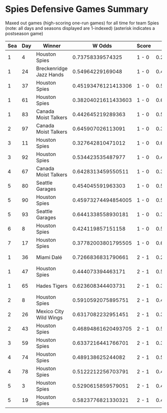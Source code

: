 # Spies Defensive Games Summary



Maxed out games (high-scoring one-run games) for all time for team Spies (note: all days and seasons displayed are 1-indexed) (asterisk indicates a postseason game)


| Sea | Day | Winner | W Odds | Score | L Odds | Loser | 
| ------ |------ |------ |------ |------ |------ |------ |
| 1 | 4 | Houston Spies | 0.73758339574325 | 1 - 0 | 0.262416604256749 | Canada Moist Talkers | 
| 1 | 24 | Breckenridge Jazz Hands | 0.54964229169048 | 1 - 0 | 0.45035770830951904 | Houston Spies | 
| 1 | 37 | Houston Spies | 0.45193476121413306 | 1 - 0 | 0.548065238785867 | Moab Sunbeams | 
| 1 | 61 | Houston Spies | 0.38204021611433603 | 1 - 0 | 0.6179597838856631 | Baltimore Crabs | 
| 1 | 83 | Canada Moist Talkers | 0.442645219289363 | 1 - 0 | 0.557354780710636 | Houston Spies | 
| 2 | 97 | Canada Moist Talkers | 0.645907026113091 | 1 - 0 | 0.354092973886908 | Houston Spies | 
| 3 | 11 | Houston Spies | 0.327642810471012 | 1 - 0 | 0.672357189528987 | Mexico City Wild Wings | 
| 3 | 92 | Houston Spies | 0.534423535487977 | 1 - 0 | 0.46557646451202206 | Miami Dalé | 
| 4 | 67 | Canada Moist Talkers | 0.6428313459550511 | 1 - 0 | 0.357168654044949 | Houston Spies | 
| 5 | 80 | Seattle Garages | 0.454045591963303 | 1 - 0 | 0.545954408036696 | Houston Spies | 
| 5 | 90 | Houston Spies | 0.45973274494854005 | 1 - 0 | 0.540267255051458 | Breckenridge Jazz Hands | 
| 5 | 93 | Seattle Garages | 0.6441338558930181 | 1 - 0 | 0.35586614410698103 | Houston Spies | 
| 6 | 8 | Houston Spies | 0.424119857151158 | 1 - 0 | 0.575880142848841 | Unlimited Tacos | 
| 7 | 17 | Houston Spies | 0.37782003801795505 | 1 - 0 | 0.6221799619820441 | Baltimore Crabs | 
| 1 | 36 | Miami Dalé | 0.7266836831790661 | 2 - 1 | 0.27331631682093405 | Houston Spies | 
| 1 | 47 | Houston Spies | 0.444073394463171 | 2 - 1 | 0.555926605536828 | Breckenridge Jazz Hands | 
| 1 | 65 | Hades Tigers | 0.623608344403731 | 2 - 1 | 0.376391655596268 | Houston Spies | 
| 2 | 8 | Houston Spies | 0.5910592075895751 | 2 - 1 | 0.408940792410425 | Seattle Garages | 
| 2 | 26 | Mexico City Wild Wings | 0.6317082232951451 | 2 - 1 | 0.368291776704854 | Houston Spies | 
| 2 | 43 | Houston Spies | 0.46894861620493705 | 2 - 1 | 0.531051383795062 | Breckenridge Jazz Hands | 
| 3 | 59 | Houston Spies | 0.6337216441766701 | 2 - 1 | 0.366278355823329 | Canada Moist Talkers | 
| 4 | 74 | Houston Spies | 0.489138625244082 | 2 - 1 | 0.5108613747559171 | Mexico City Wild Wings | 
| 4 | 78 | Houston Spies | 0.5122212256703791 | 2 - 1 | 0.487778774329621 | Seattle Garages | 
| 5 | 3 | Houston Spies | 0.5290615859579051 | 2 - 1 | 0.470938414042094 | Baltimore Crabs | 
| 5 | 19 | Houston Spies | 0.5823776821330321 | 2 - 1 | 0.417622317866968 | Seattle Garages | 


